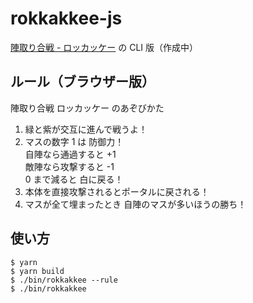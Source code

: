 # rokkakkee-js

[陣取り合戦 - ロッカッケー](https://rokkakkee.netlify.app/) の CLI 版（作成中）

## ルール（ブラウザー版）

陣取り合戦 ロッカッケー のあぞびかた

1. 緑と紫が交互に進んで戦うよ！
2. マスの数字 1 は 防御力！ \
   自陣なら通過すると +1 \
   敵陣なら攻撃すると -1 \
   0 まで減ると 白に戻る！
3. 本体を直接攻撃されるとポータルに戻される！
4. マスが全て埋まったとき
   自陣のマスが多いほうの勝ち！

## 使い方

```shell
$ yarn
$ yarn build
$ ./bin/rokkakkee --rule
$ ./bin/rokkakkee
```
